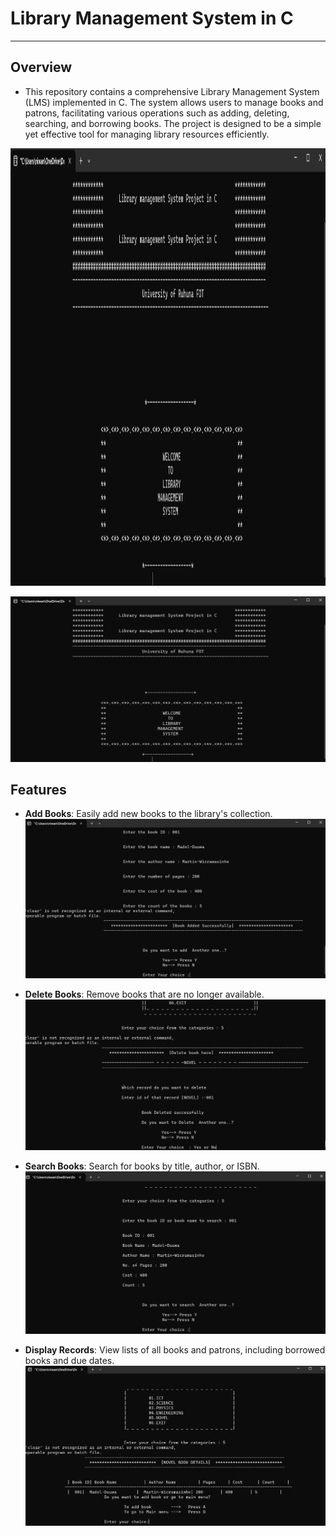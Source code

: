 # Library Management System in C
---
## Overview
- This repository contains a comprehensive Library Management System (LMS) implemented in C. The system allows users to manage books and patrons, facilitating various operations such as adding, deleting, searching, and borrowing books. The project is designed to be a simple yet effective tool for managing library resources efficiently.

<img src="images/Login.png" alt="Library Management System" width="800" height="700">

![Library Management System](images/Login.png)

## Features

- **Add Books**: Easily add new books to the library's collection.
![Library Management System](images/AddBook.png)

- **Delete Books**: Remove books that are no longer available.
![Library Management System](images/DeleteBook.png)

- **Search Books**: Search for books by title, author, or ISBN.
![Library Management System](images/SearchBook.png)

- **Display Records**: View lists of all books and patrons, including borrowed books and due dates.
  ![Library Management System](images/DisplayBook.png)


